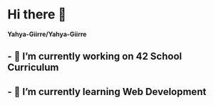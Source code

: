 # Hi there 👋

**Yahya-Giirre/Yahya-Giirre**

## - 🔭 I’m currently working on 42 School Curriculum
## - 🌱 I’m currently learning Web Development
